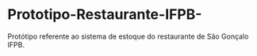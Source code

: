 # Prototipo-Restaurante-IFPB-
Protótipo referente ao sistema de estoque do restaurante de São Gonçalo IFPB. 
